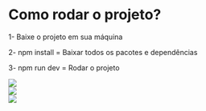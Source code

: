 <h1>Como rodar o projeto?</h1>

<p>1- Baixe o projeto em sua máquina</p>
<p>2- npm install = Baixar todos os pacotes e dependências </p>
<p>3- npm run dev = Rodar o projeto</p>

<img src="https://raw.githubusercontent.com/Uelitonn6/Energy/master/Images/Login.png" />
</br>
<img src="https://raw.githubusercontent.com/Uelitonn6/Energy/master/Images/Home.png" />
</br>
<img src="https://raw.githubusercontent.com/Uelitonn6/Energy/master/Images/Create%20Protocol.png" />
